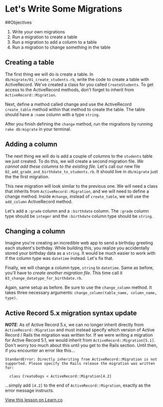 # Let's Write Some Migrations
##Objectives

1. Write your own migrations
2. Run a migration to create a table
3. Run a migration to add a column to a table
4. Run a migration to change something in the table

## Creating a table

The first thing we will do is create a table. In `db/migrate/01_create_students.rb`, write the code to create a table with ActiveRecord. We've created a class for you called `CreateStudents`. To get access to the ActiveRecord methods, don't forget to inherit from `ActiveRecord::Migration`.

Next, define a method called change and use the ActiveRecord `create_table` method within that method to create the table. The table should have a `:name` column with a type `string`.

After you finish defining the `change` method, run the migrations by running `rake db:migrate` in your terminal.

## Adding a column

The next thing we will do is add a couple of columns to the `students` table we just created. To do this, we will create a second migration file. *We cannot add these columns to the existing file.* Let's call our new file `02_add_grade_and_birthdate_to_students.rb`. It should live in `db/migrate` just the the first migration.

This new migration will look similar to the previous one. We will need a class that inherits from `ActiveRecord::Migration`, and we will need to define a change method. Inside `#change`, instead of `create_table`, we will use the `add_column` ActiveRecord method. 

Let's add a `:grade` column and a `:birthdate` column. The `:grade` column type should be `integer` and the `:birthdate` column type should be `string`.

## Changing a column

Imagine you're creating an incredible web app to send a birthday greeting each student's birthday. While building this, you realize you accidentally stored your birthday data as a `string`. It would be much easier to work with if the column type was `datetime` instead. Let's fix that.

Finally, we will change a column type, `string` to `datetime`. Same as before, you'll have to *create another migration file*. This time call it `03_change_datatype_for_birthdate.rb`. 

Again, same setup as before. Be sure to use the `change_column` method. It takes three necessary arguments: `change_column(table_name, column_name, type)`.

## Active Record 5.x migration syntax update

***NOTE***: As of Active Record 5.x, we can no longer inherit directly from `ActiveRecord::Migration` and must instead specify which version of Active Record / Rails the migration was written for. If we were writing a migration for Active Record 5.1, we would inherit from `ActiveRecord::Migration[5.1]`. Don't worry too much about this until you get to the Rails section. Until then, if you encounter an error like this...
```
StandardError: Directly inheriting from ActiveRecord::Migration is not supported. Please specify the Rails release the migration was written for:

  class CreateDogs < ActiveRecord::Migration[4.2]
```
...simply add `[4.2]` to the end of `ActiveRecord::Migration`, exactly as the error message instructs.


<a href='https://learn.co/lessons/writing-migrations' data-visibility='hidden'>View this lesson on Learn.co</a>
